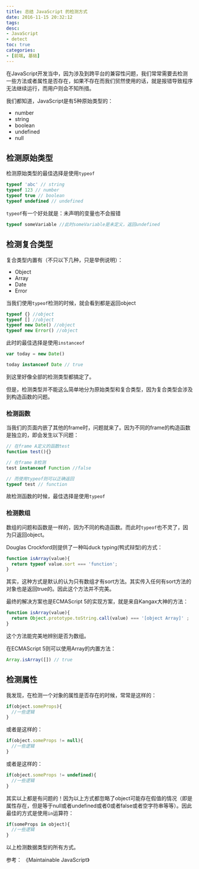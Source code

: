 ```yaml
---
title: 总结 JavaScript 的检测方式
date: 2016-11-15 20:32:12
tags:
desc:
- JavaScript
- detect
toc: true
categories:
- [前端, 基础]
---
```


在JavaScript开发当中，因为涉及到跨平台的兼容性问题，我们常常需要去检测一些方法或者属性是否存在，如果不存在而我们贸然使用的话，就是报错导致程序无法继续运行，而用户则会不知所措。

<!-- more -->

我们都知道，JavaScript是有5种原始类型的：
- number
- string
- boolean
- undefined
- null

## 检测原始类型
检测原始类型的最佳选择是使用`typeof`

```js
typeof 'abc' // string
typeof 123 // number
typeof true // boolean
typeof undefined // undefined
```

`typeof`有一个好处就是：未声明的变量也不会报错
```js
typeof someVariable //此时someVariable是未定义，返回undefined
```

## 检测复合类型
复合类型内置有（不只以下几种，只是举例说明）：
- Object
- Array
- Date
- Error

当我们使用`typeof`检测的时候，就会看到都是返回object

```js
typeof {} //object
typeof [] //object
typeof new Date() //object
typeof new Error() //object
```

此时的最佳选择是使用`instanceof`

```js
var today = new Date()

today instanceof Date // true
```

到这里好像全部的检测类型都搞定了。

但是，检测类型并不能这么简单地分为原始类型和复合类型，因为复合类型会涉及到构造函数的问题。

### 检测函数
当我们的页面内嵌了其他的frame时，问题就来了。因为不同的frame的构造函数是独立的，即会发生以下问题：

```js
// 在frame A定义的函数test
function test(){}

// 在frame B检测
test instanceof Function //false

// 而使用typeof则可以正确返回
typeof test // function
```

故检测函数的时候，最佳选择是使用`typeof`

### 检测数组
数组的问题和函数是一样的，因为不同的构造函数。而此时`typeof`也不灵了，因为只返回object。

Douglas Crockford则提供了一种叫duck typing(鸭式辩型)的方式：

```js
function isArray(value){
  return typeof value.sort === 'function';
}
```

其实，这种方式是默认的认为只有数组才有sort方法。其实传入任何有sort方法的对象也是返回true的。因此这个方法并不完美。

最终的解决方案也是ECMAScript 5的实现方案，就是来自Kangax大神的方法：

```js
function isArray(value){
  return Object.prototype.toString.call(value) === '[object Array]' ;
}
```

这个方法能完美地辨别是否为数组。

在ECMAScript 5则可以使用Array的内置方法：

```js
Array.isArray([]) // true
```

## 检测属性
我发现，在检测一个对象的属性是否存在的时候，常常是这样的：

```js
if(object.someProps){
  //一些逻辑
}
```
或者是这样的：

```js
if(object.someProps != null){
  //一些逻辑
}
```
或者是这样的：

```js
if(object.someProps != undefined){
  //一些逻辑
}
```
其实以上都是有问题的！因为以上方式都忽略了object可能存在假值的情况（即是属性存在，但是等于null或者undefined或者0或者false或者空字符串等等）。因此最佳的方式是使用`in`运算符：

```js
if(someProps in object){
  //一些逻辑
}
```

以上检测数据类型的所有方式。

参考：
《Maintainable JavaScript》


